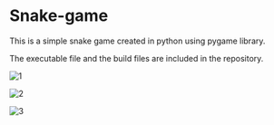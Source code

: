 # Snake-game

This is a simple snake game created in python using pygame library.

The executable file and the build files are included in the repository.

![1](https://github.com/k8wi/Snake-game/assets/95972832/9741c11d-d61f-4d8f-81b1-177ca0be829c)


![2](https://github.com/k8wi/Snake-game/assets/95972832/0782d8fd-0519-457e-8edf-eb063a101bd3)


![3](https://github.com/k8wi/Snake-game/assets/95972832/a583bc4c-9a40-4b29-a3d6-9fd814151634)


